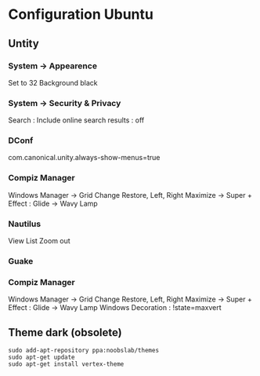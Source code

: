 # Configuration Ubuntu

## Untity
### System -> Appearence
Set to 32
Background black

### System -> Security & Privacy
Search : Include online search results : off

### DConf
com.canonical.unity.always-show-menus=true

### Compiz Manager
Windows Manager -> Grid 
Change Restore, Left, Right Maximize -> Super + 
Effect : Glide -> Wavy Lamp

### Nautilus
View List
Zoom out

### Guake

### Compiz Manager
Windows Manager -> Grid 
Change Restore, Left, Right Maximize -> Super + 
Effect : Glide -> Wavy Lamp
Windows Decoration : !state=maxvert


## Theme dark (obsolete)
    sudo add-apt-repository ppa:noobslab/themes
    sudo apt-get update
    sudo apt-get install vertex-theme
